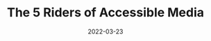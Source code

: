 ---
date: 2022-03-23
publisher: uxdesigncc
tags:
  - accessibility
  - multimedia
target_url: https://uxdesign.cc/the-5-horsemen-of-accessible-media-a26c134509b5
title: The 5 Riders of Accessible Media
---